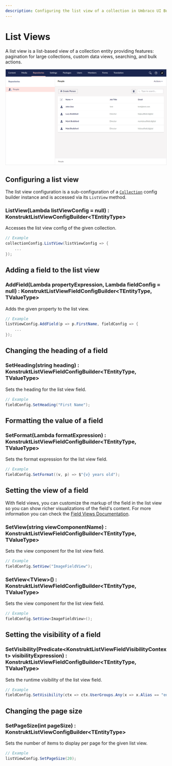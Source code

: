 ```yaml
---
description: Configuring the list view of a collection in Umbraco UI Builder, the backoffice UI builder for Umbraco.
---
```


# List Views

A list view is a list-based view of a collection entity providing features: pagination for large collections, custom data views, searching, and bulk actions.

![A collection list view](../images/people_listview.png)

## Configuring a list view

The list view configuration is a sub-configuration of a [`Collection`](the-basics.md) config builder instance and is accessed via its `ListView` method.

### **ListView(Lambda listViewConfig = null) : KonstruktListViewConfigBuilder&lt;TEntityType&gt;**

Accesses the list view config of the given collection.

````csharp
// Example
collectionConfig.ListView(listViewConfig => {
    ...
});
````

## Adding a field to the list view

### **AddField(Lambda propertyExpression, Lambda fieldConfig = null) : KonstruktListViewFieldConfigBuilder&lt;TEntityType, TValueType&gt;**

Adds the given property to the list view.

````csharp
// Example
listViewConfig.AddField(p => p.FirstName, fieldConfig => {
    ...
});
````

## Changing the heading of a field

### **SetHeading(string heading) : KonstruktListViewFieldConfigBuilder&lt;TEntityType, TValueType&gt;**

Sets the heading for the list view field.

````csharp
// Example
fieldConfig.SetHeading("First Name");
````

## Formatting the value of a field

### **SetFormat(Lambda formatExpression) : KonstruktListViewFieldConfigBuilder&lt;TEntityType, TValueType&gt;**

Sets the format expression for the list view field.

````csharp
// Example
fieldConfig.SetFormat((v, p) => $"{v} years old");
````

## Setting the view of a field

With field views, you can customize the markup of the field in the list view so you can show richer visualizations of the field's content. For more information you can check the [Field Views Documentation](field-views.md).

### **SetView(string viewComponentName) : KonstruktListViewFieldConfigBuilder&lt;TEntityType, TValueType&gt;**

Sets the view component for the list view field.

````csharp
// Example
fieldConfig.SetView("ImageFieldView");
````

### **SetView&lt;TView&gt;() : KonstruktListViewFieldConfigBuilder&lt;TEntityType, TValueType&gt;**

Sets the view component for the list view field.

````csharp
// Example
fieldConfig.SetView<ImageFieldView>();
````

## Setting the visibility of a field

### **SetVisibility(Predicate&lt;KonstruktListViewFieldVisibilityContext&gt; visibilityExpression) : KonstruktListViewFieldConfigBuilder&lt;TEntityType, TValueType&gt;**

Sets the runtime visibility of the list view field.

````csharp
// Example
fieldConfig.SetVisibility(ctx => ctx.UserGroups.Any(x => x.Alias == "editor"));
````

## Changing the page size

### **SetPageSize(int pageSize) : KonstruktListViewConfigBuilder&lt;TEntityType&gt;**

Sets the number of items to display per page for the given list view.

````csharp
// Example
listViewConfig.SetPageSize(20);
````
